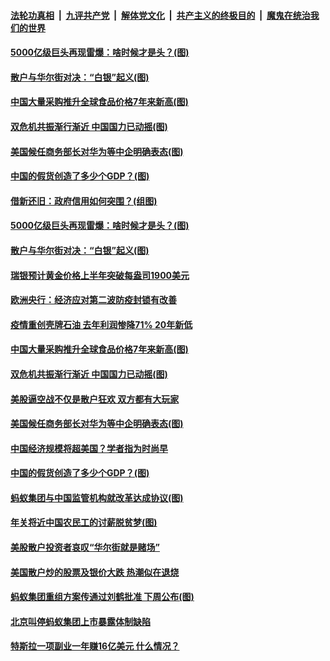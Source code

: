

####  [法轮功真相](../../../../basic/blob/master/README.md?t=02052031) &nbsp;|&nbsp; [九评共产党](../../../../9ping.md/blob/master/README.md?t=02052031) &nbsp;|&nbsp; [解体党文化](../../../../jtdwh.md/blob/master/README.md?t=02052031)  &nbsp;|&nbsp; [共产主义的终极目的](../../../../gczydzjmd.md/blob/master/README.md?t=02052031) &nbsp;|&nbsp; [魔鬼在统治我们的世界](../../../../mgztzwmdsj.md/blob/master/README.md?t=02052031) 

#### [5000亿级巨头再现雷爆：啥时候才是头？(图)](../pages/p5/961507.md?t=02052031) 

#### [散户与华尔街对决：“白银”起义(图)](../pages/p5/961498.md?t=02052031) 

#### [中国大量采购推升全球食品价格7年来新高(图)](../pages/p5/961474.md?t=02052031) 

#### [双危机共振渐行渐近 中国国力已动摇(图)](../pages/p5/961455.md?t=02052031) 

#### [美国候任商务部长对华为等中企明确表态(图)](../pages/p5/961443.md?t=02052031) 

#### [中国的假货创造了多少个GDP？(图)](../pages/p5/961380.md?t=02052031) 

#### [借新还旧：政府信用如何突围？(组图)](../pages/p5/961501.md?t=02052031) 

#### [5000亿级巨头再现雷爆：啥时候才是头？(图)](../pages/p5/961507.md?t=02052031) 

#### [散户与华尔街对决：“白银”起义(图)](../pages/p5/961498.md?t=02052031) 

#### [瑞银预计黄金价格上半年突破每盎司1900美元](../pages/p5/961483.md?t=02052031) 

#### [欧洲央行：经济应对第二波防疫封锁有改善](../pages/p5/961482.md?t=02052031) 

#### [疫情重创壳牌石油 去年利润惨降71% 20年新低](../pages/p5/961480.md?t=02052031) 

#### [中国大量采购推升全球食品价格7年来新高(图)](../pages/p5/961474.md?t=02052031) 

#### [双危机共振渐行渐近 中国国力已动摇(图)](../pages/p5/961455.md?t=02052031) 

#### [美股逼空战不仅是散户狂欢 双方都有大玩家](../pages/p5/961448.md?t=02052031) 

#### [美国候任商务部长对华为等中企明确表态(图)](../pages/p5/961443.md?t=02052031) 

#### [中国经济规模将超美国？学者指为时尚早](../pages/p5/961442.md?t=02052031) 

#### [中国的假货创造了多少个GDP？(图)](../pages/p5/961380.md?t=02052031) 

#### [蚂蚁集团与中国监管机构就改革达成协议(图)](../pages/p5/961368.md?t=02052031) 

#### [年关将近中国农民工的讨薪脱贫梦(图)](../pages/p5/961366.md?t=02052031) 


#### [美股散户投资者哀叹“华尔街就是赌场”](../pages/p5/961332.md?t=02052031) 

#### [美国散户炒的股票及银价大跌 热潮似在退烧](../pages/p5/961328.md?t=02052031) 

#### [蚂蚁集团重组方案传通过刘鹤批准 下周公布(图)](../pages/p5/961324.md?t=02052031) 

#### [北京叫停蚂蚁集团上市暴露体制缺陷](../pages/p5/961314.md?t=02052031) 

#### [特斯拉一项副业一年赚16亿美元 什么情况？](../pages/p5/961313.md?t=02052031) 

